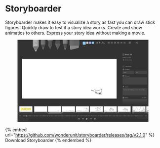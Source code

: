 # Storyboarder

Storyboarder makes it easy to visualize a story as fast you can draw stick figures. Quickly draw to test if a story idea works. Create and show animatics to others. Express your story idea without making a movie.

<figure><img src="../.gitbook/assets/image.gif" alt=""><figcaption></figcaption></figure>

{% embed url="https://github.com/wonderunit/storyboarder/releases/tag/v2.1.0" %}
Download Storyboarder
{% endembed %}

